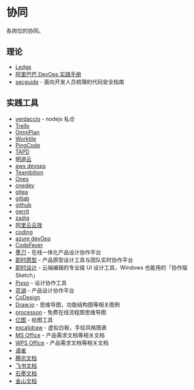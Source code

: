 # 协同

各岗位的协同。

## 理论

- [Ledge](https://devops.phodal.com/)
- [阿里巴巴 DevOps 实践手册](https://developer.aliyun.com/topic/devops)
- [secguide](https://github.com/Tencent/secguide) - 面向开发人员梳理的代码安全指南

## 实践工具

- [verdaccio](https://verdaccio.org/) - nodejs 私仓
- [Trello](https://trello.com/home)
- [OmniPlan](https://www.omnigroup.com/omniplan)
- [Worktile](https://worktile.com/)
- [PingCode](https://pingcode.com/)
- [TAPD](https://www.tapd.cn/)
- [明道云](https://www.mingdao.com/home)
- [aws devops](https://aws.amazon.com/cn/devops/what-is-devops/)
- [Teambition](https://www.teambition.com/)
- [Ones](https://ones.ai/)
- [onedev](https://github.com/theonedev/onedev)
- [gitea](https://gitea.io/)
- [gitlab](https://about.gitlab.com/)
- [github](https://github.com/)
- [gerrit](https://www.gerritcodereview.com/)
- [zadig](https://koderover.com/)
- [阿里云云效](https://www.aliyun.com/product/yunxiao)
- [coding](https://coding.net/)
- [azure devOps](https://azure.microsoft.com/zh-cn/overview/what-is-devops/)
- [CodeFever](https://codefever.pgyer.com/)
- [墨刀](https://modao.cc/) - 在线一体化产品设计协作平台
- [即时原型](https://www.xiaopiu.com/) - 产品原型设计工具与团队实时协作平台
- [即时设计](https://js.design/) - 云端编辑的专业级 UI 设计工具，Windows 也能用的「协作版 Sketch」
- [Pixso](https://pixso.cn/) - 设计协作工具
- [蓝湖](https://lanhuapp.com/) - 产品设计协作平台
- [CoDesign](https://codesign.qq.com/)
- [Draw.io](https://app.diagrams.net/) - 思维导图，功能结构图等相关图例
- [processon](https://www.processon.com/) - 免费在线流程图思维导图
- [亿图](https://www.edrawsoft.cn/) - 绘图工具
- [excalidraw](https://excalidraw.com/) - 虚拟白板，手绘风格图表
- [MS Office](https://www.office.com/) - 产品需求文档等相关文档
- [WPS Office](https://www.wps.cn/) - 产品需求文档等相关文档
- [语雀](https://www.yuque.com/dashboard)
- [腾讯文档](https://docs.qq.com/)
- [飞书文档](https://www.feishu.cn/product/docs)
- [石墨文档](https://shimo.im/)
- [金山文档](https://www.kdocs.cn/)
